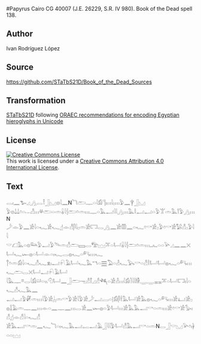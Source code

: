 ﻿#Papyrus Cairo CG 40007 (J.E. 26229, S.R. IV 980). Book of the Dead spell 138.

## Author 

Ivan Rodríguez López

## Source 

https://github.com/STaTbS21D/Book_of_the_Dead_Sources

## Transformation 

[STaTbS21D](https://statbs21d.github.io/) following [ORAEC recommendations for encoding Egyptian hieroglyphs in Unicode](https://github.com/oraec/recommendations-encoding-hieroglyphs)

## License 

<a rel="license" href="http://creativecommons.org/licenses/by/4.0/"><img alt="Creative Commons License" style="border-width:0" src="https://i.creativecommons.org/l/by/4.0/88x31.png" /></a><br />This work is licensed under a <a rel="license" href="http://creativecommons.org/licenses/by/4.0/">Creative Commons Attribution 4.0 International License</a>.

## Text 

<hiero>𓂋𓏤𓈖𓅧𓈎𓂻𓂋𓍋𓃀𓈋𓊖𓇋𓈖N𓆓𓂧𓊃𓏏𓇋𓀁𓊹𓏤𓏥𓇋𓊪𓏥𓅱𓈖𓋁𓃀𓈋<br>
𓅱𓊖𓍑𓍑𓏌𓏏𓐖𓀭𓏥𓋬𓂧𓏏𓏛𓏇𓇋𓐪𓂧𓏌𓏛𓏥𓊃𓏏𓅓𓂝𓇋𓇋𓂻𓏥𓅓𓎛𓂝𓂝𓏏𓅱𓀠𓏛𓅓𓍙𓅱𓂻𓏥N<br>
𓌳𓁹𓅱𓈖𓀀𓇋𓏏𓆑𓀀𓆑𓊨𓁹𓀭𓋴𓇋𓊪𓏛𓀀𓉐𓂋𓂻𓈖𓀀𓏃𓈖𓏏𓆑𓏌𓎡𓀀𓊪𓅱𓏌𓎡𓀀𓅄𓀭𓊪𓅱𓇋𓇋<br>
𓎟𓆎𓅓𓏏𓊖𓃛𓅱𓂝𓅱𓄯𓏛𓀭𓂧𓈙𓂋𓅟𓈉𓎁𓏏𓂡𓏇𓇋𓐪𓂧𓏌𓏛𓏥𓂜𓏏𓏏𓅪𓈎𓈖𓈖𓏴𓂡𓆑𓆱𓐍𓏏𓂡𓁹𓏏𓏤𓆑𓂋𓐍𓆑𓏏𓀐𓏥𓆑<br>
𓐩𓏌𓏛𓀁𓇋𓏏𓆑𓀭𓆑𓁷𓏤𓂝𓍯𓄿𓂡𓆑𓅓𓎔𓏏𓈗𓅐𓏏𓁐𓆑𓅂𓎡𓏏𓀭𓎛𓂡𓂡𓐍𓆑𓏏𓀐𓏥𓆑𓂧𓂋𓏴𓂡𓂝𓍯𓄿𓂡<br>
𓇋𓅓𓊃𓎼𓂋𓇋𓀁𓄖𓏏𓏭𓄇𓂡𓈖𓃀𓂧𓁸𓀭𓋾𓈎𓀭𓆈𓏏𓀀𓁐𓏥𓇋𓀁𓍘𓇋𓇋𓀛𓇾𓇾𓈇𓈇𓎁𓏏𓂡𓉐𓏤𓇋𓏏𓆑𓀭𓆑𓅓𓈖<br>
𓂝𓂝𓅱𓏞𓏛𓏥𓇋𓅱𓀀𓐣𓏛𓎡𓅱𓀀𓇋𓅱𓀀𓌳𓂝𓐙𓏏𓊤𓀁𓋴𓌂𓅓𓂡𓀀𓅓𓐍𓆑𓏏𓀐𓏥𓀀𓂞𓀀𓊪<br>
𓐍𓆼𓄿𓏛𓊃𓈖𓏥𓁹𓏏𓈖𓊃𓈖𓏥𓂋𓀀𓈖𓆱𓐍𓏏𓅱𓂡𓏥𓀀𓅓𓅓𓂝𓎡𓏏𓏛𓏥𓀀𓏌𓎡𓀀𓅭𓏤𓀭𓊨𓁹𓀭𓇋𓏏𓆑𓀭<br>
𓀀𓅓𓂝𓎡𓏛𓈖𓆑𓆓𓏏𓏤𓆑𓅓𓂝𓉻𓂝𓄿𓃀𓇋𓇋𓅱𓂡𓀭𓅓𓂝𓎡𓏏𓏛N𓂋𓃀𓎟𓈋𓅪𓏌𓏤𓋀𓏏𓏏𓈉<br></hiero>